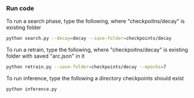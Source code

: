 ### Run code

To run a search phase, type the following, where "checkpoitns/decay" is existing folder
```bash
python search.py --decay=decay --save-folder=checkpoints/decay
```

To run a retrain, type the following, where "checkpoitns/decay" is existing folder with saved "arc.json" in it
```bash
python retrain.py --save-folder=checkpoints/decay --epochs=7
```

To run inference, type the following a directory checkpoints should exist
```bash
python inference.py
```
